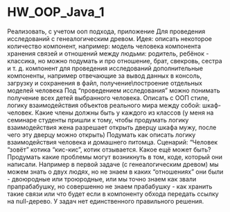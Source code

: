 # HW_OOP_Java_1
Реализовать, с учетом ооп подхода, приложение Для проведения исследований с генеалогическим древом. 
Идея: описать некоторое количество компонент, например: модель человека компонента хранения связей 
и отношений между людьми: родитель, ребёнок - классика, но можно подумать и про отношение, брат, свекровь,
сестра и т. д. компонент для проведения исследований дополнительные компоненты, например отвечающие за 
вывод данных в консоль, загрузку и сохранения в файл, получение\построение отдельных моделей человека Под
“проведением исследования” можно понимать получение всех детей выбранного человека. Описать с ООП стиле,
логику взаимодействия объектов реального мира между собой: шкаф-человек. Какие члены должны быть у каждого
из классов (у меня на семинаре студенты пришли к тому, чтобы продумать логику взаимодействия жена разрешает
открыть дверцу шкафа мужу, после чего эту дверцу можно открыть) Подумать как описать логику взаимодействия 
человека и домашнего питомца. Сценарий: “Человек “зовёт” котика “кис-кис”, котик отзывается. Какое ещё 
может быть? Продумать какие проблемы могут возникнуть в том, коде, который они написали. Например в первой задаче
(с генеалогическим древом) мы можем знать о двух людях, но не знаем в каких “отношениях” они были - двоюродные или
троюродные, или мы точно знаем как звали прапрабабушку, но совершенно не знаем прабабушку - как хранить такие 
связи или что будет если в компоненту обхода передать ссылку на null-дерево. 
У задач нет единственного правильного решения.
